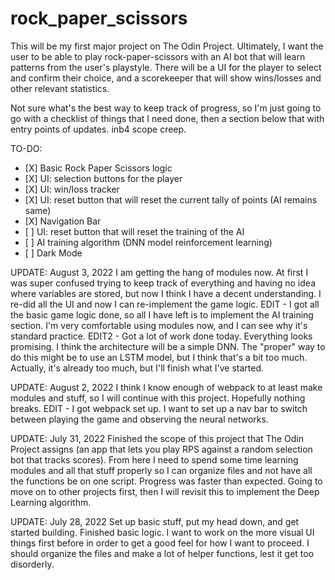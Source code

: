 # rock_paper_scissors

This will be my first major project on The Odin Project. Ultimately, I want the user to be able to play rock-paper-scissors with an AI bot that will learn patterns from the user's playstyle. There will be a UI for the player to select and confirm their choice, and a scorekeeper that will show wins/losses and other relevant statistics.

Not sure what's the best way to keep track of progress, so I'm just going to go with a checklist of things that I need done, then a section below that with entry points of updates. inb4 scope creep.

TO-DO:

<ul>
<li> [X] Basic Rock Paper Scissors logic </li>
<li> [X] UI: selection buttons for the player </li>
<li> [X] UI: win/loss tracker </li>
<li> [X] UI: reset button that will reset the current tally of points (AI remains same) </li>
<li> [X] Navigation Bar </li>
<li> [ ] UI: reset button that will reset the training of the AI </li>
<li> [ ] AI training algorithm (DNN model reinforcement learning) </li>
<li> [ ] Dark Mode </li>
</ul>

UPDATE: August 3, 2022
I am getting the hang of modules now. At first I was super confused trying to keep track of everything and having no idea where variables are stored, but now I think I have a decent understanding. I re-did all the UI and now I can re-implement the game logic. EDIT - I got all the basic game logic done, so all I have left is to implement the AI training section. I'm very comfortable using modules now, and I can see why it's standard practice. EDIT2 - Got a lot of work done today. Everything looks promising. I think the architecture will be a simple DNN. The "proper" way to do this might be to use an LSTM model, but I think that's a bit too much. Actually, it's already too much, but I'll finish what I've started.

UPDATE: August 2, 2022
I think I know enough of webpack to at least make modules and stuff, so I will continue with this project. Hopefully nothing breaks.
EDIT - I got webpack set up. I want to set up a nav bar to switch between playing the game and observing the neural networks.

UPDATE: July 31, 2022
Finished the scope of this project that The Odin Project assigns (an app that lets you play RPS against a random selection bot that tracks scores). From here I need to spend some time learning modules and all that stuff properly so I can organize files and not have all the functions be on one script. Progress was faster than expected. Going to move on to other projects first, then I will revisit this to implement the Deep Learning algorithm.

UPDATE: July 28, 2022
Set up basic stuff, put my head down, and get started building.
Finished basic logic. I want to work on the more visual UI things first before in order to get a good feel for how I want to proceed.
I should organize the files and make a lot of helper functions, lest it get too disorderly.